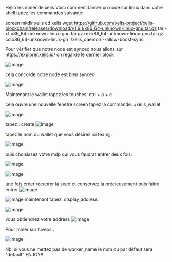 Hello les miner de xelis
Voici comment lancer un node sur linux dans votre shell tapez les commandes suivante:

screen
mkdir xelis
cd xelis
wget https://github.com/xelis-project/xelis-blockchain/releases/download/v1.9.1/x86_64-unknown-linux-gnu.tar.gz
tar -xf x86_64-unknown-linux-gnu.tar.gz
rm x86_64-unknown-linux-gnu.tar.gz
cd x86_64-unknown-linux-gn
./xelis_daemon  --allow-boost-sync


Pour vérifier que notre node est synced nous allons sur https://explorer.xelis.io/ on regarde le dernier block 

![image](https://github.com/JJ-miner/xelis/assets/167770964/92983b4f-ef56-417f-8bb7-57f326dc0b42)




cela concorde notre node est bien synced 


![image](https://github.com/JJ-miner/xelis/assets/167770964/165249c4-b06f-4dee-a4fc-937791ea0e06)

Maintenant le wallet
tapez les touches:
ctrl + a + c

cela ouvre une nouvelle fenètre screen
tapez la commande:
./xelis_wallet

![image](https://github.com/JJ-miner/xelis/assets/167770964/4dab90ad-ed44-4d2b-ab16-c4d79a419f22)

tapez :
create
![image](https://github.com/JJ-miner/xelis/assets/167770964/478e2433-7779-4294-a923-db1efdfe59c7)

tapez le nom du wallet que vous désirez ici teamjj:

![image](https://github.com/JJ-miner/xelis/assets/167770964/e2ed3876-4933-431e-850b-c6bc4716b17d)

puis choisissez votre mdp qui vous faudrat entrer deux fois:

![image](https://github.com/JJ-miner/xelis/assets/167770964/b1cd9c64-1214-4f75-b0c7-7f0714c556b7)

![image](https://github.com/JJ-miner/xelis/assets/167770964/2b553e7c-4e79-4d5a-a142-3d1ce0320543)

une fois créer récuprer la seed et conservez la précieusement puis faitre entrer
![image](https://github.com/JJ-miner/xelis/assets/167770964/c0651825-3a11-47ab-84e5-6ec557040d7a)

![image](https://github.com/JJ-miner/xelis/assets/167770964/eb31e373-e87e-4c32-96c9-0e121665503e)
maintenant tapez:
display_address

![image](https://github.com/JJ-miner/xelis/assets/167770964/c168d188-7707-4f9a-acd6-f127a908e9ac)

vous obtiendrez votre address 
![image](https://github.com/JJ-miner/xelis/assets/167770964/4b809607-9566-4e78-901a-2999ddf00a74)


Pour miner sur hiveos :


![image](https://github.com/JJ-miner/xelis/assets/167770964/9328cee6-8e3b-4e73-93ba-b026fd93db5b)


Nb: si vous ne mettez pas de worker_name le nom du par défaut sera "default"
ENJOY!!

